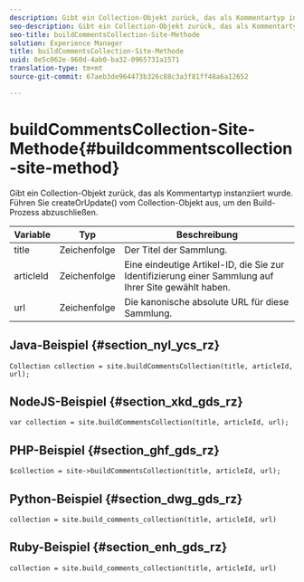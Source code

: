 ```yaml
---
description: Gibt ein Collection-Objekt zurück, das als Kommentartyp instanziiert wurde. Führen Sie createOrUpdate() vom Collection-Objekt aus, um den Build-Prozess abzuschließen.
seo-description: Gibt ein Collection-Objekt zurück, das als Kommentartyp instanziiert wurde. Führen Sie createOrUpdate() vom Collection-Objekt aus, um den Build-Prozess abzuschließen.
seo-title: buildCommentsCollection-Site-Methode
solution: Experience Manager
title: buildCommentsCollection-Site-Methode
uuid: 0e5c062e-960d-4ab0-ba32-0965731a1571
translation-type: tm+mt
source-git-commit: 67aeb3de964473b326c88c3a3f81ff48a6a12652

---
```



# buildCommentsCollection-Site-Methode{#buildcommentscollection-site-method}

Gibt ein Collection-Objekt zurück, das als Kommentartyp instanziiert wurde. Führen Sie createOrUpdate() vom Collection-Objekt aus, um den Build-Prozess abzuschließen.

| Variable | Typ | Beschreibung |
|--- |--- |--- |
| title | Zeichenfolge | Der Titel der Sammlung. |
| articleId | Zeichenfolge | Eine eindeutige Artikel-ID, die Sie zur Identifizierung einer Sammlung auf Ihrer Site gewählt haben. |
| url | Zeichenfolge | Die kanonische absolute URL für diese Sammlung. |

## Java-Beispiel {#section_nyl_ycs_rz}

```
Collection collection = site.buildCommentsCollection(title, articleId, url);
```

## NodeJS-Beispiel {#section_xkd_gds_rz}

```
var collection = site.buildCommentsCollection(title, articleId, url); 
```

## PHP-Beispiel {#section_ghf_gds_rz}

```
$collection = site->buildCommentsCollection(title, articleId, url); 
```

## Python-Beispiel {#section_dwg_gds_rz}

```
collection = site.build_comments_collection(title, articleId, url) 
```

## Ruby-Beispiel {#section_enh_gds_rz}

```
collection = site.build_comments_collection(title, articleId, url) 
```
